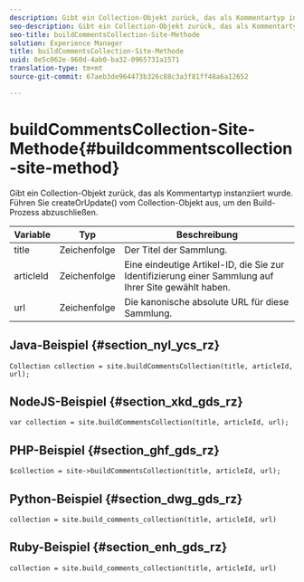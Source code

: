 ```yaml
---
description: Gibt ein Collection-Objekt zurück, das als Kommentartyp instanziiert wurde. Führen Sie createOrUpdate() vom Collection-Objekt aus, um den Build-Prozess abzuschließen.
seo-description: Gibt ein Collection-Objekt zurück, das als Kommentartyp instanziiert wurde. Führen Sie createOrUpdate() vom Collection-Objekt aus, um den Build-Prozess abzuschließen.
seo-title: buildCommentsCollection-Site-Methode
solution: Experience Manager
title: buildCommentsCollection-Site-Methode
uuid: 0e5c062e-960d-4ab0-ba32-0965731a1571
translation-type: tm+mt
source-git-commit: 67aeb3de964473b326c88c3a3f81ff48a6a12652

---
```



# buildCommentsCollection-Site-Methode{#buildcommentscollection-site-method}

Gibt ein Collection-Objekt zurück, das als Kommentartyp instanziiert wurde. Führen Sie createOrUpdate() vom Collection-Objekt aus, um den Build-Prozess abzuschließen.

| Variable | Typ | Beschreibung |
|--- |--- |--- |
| title | Zeichenfolge | Der Titel der Sammlung. |
| articleId | Zeichenfolge | Eine eindeutige Artikel-ID, die Sie zur Identifizierung einer Sammlung auf Ihrer Site gewählt haben. |
| url | Zeichenfolge | Die kanonische absolute URL für diese Sammlung. |

## Java-Beispiel {#section_nyl_ycs_rz}

```
Collection collection = site.buildCommentsCollection(title, articleId, url);
```

## NodeJS-Beispiel {#section_xkd_gds_rz}

```
var collection = site.buildCommentsCollection(title, articleId, url); 
```

## PHP-Beispiel {#section_ghf_gds_rz}

```
$collection = site->buildCommentsCollection(title, articleId, url); 
```

## Python-Beispiel {#section_dwg_gds_rz}

```
collection = site.build_comments_collection(title, articleId, url) 
```

## Ruby-Beispiel {#section_enh_gds_rz}

```
collection = site.build_comments_collection(title, articleId, url) 
```
